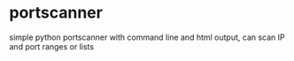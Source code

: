 # portscanner
simple python portscanner with command line and html output, can scan IP and port ranges or lists
